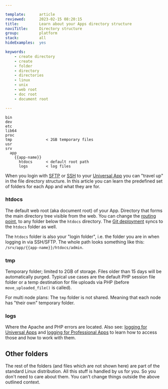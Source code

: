 ```yaml
---

template:      article
reviewed:      2023-02-15 08:20:15
title:         Learn about your Apps directory structure
naviTitle:     Directory structure
group:         platform
stack:         all
hideExamples:  yes

keywords:
    - create directory
    - create
    - folder
    - directory
    - directories
    - linux
    - unix
    - web root
    - doc root
    - document root

---
```



```nohighlight
bin
dev
etc
lib64
proc
tmp               < 2GB temporary files
usr
srv
  app
    {{app-name}}
      htdocs      < default root path
      logs        < log files
```


When you login with [SFTP](/sftp-uni) or [SSH](ssh-uni) to your [Universal App](app-uni) you can "travel up" in the file directory structure. In this article you can learn the predefined set of folders for each App and what they are for.

### htdocs

The default web root (aka document root) of your App. Directory that forms the main directory tree visible from the web. You can change the [routing point](domains#toc-root-path), to any folder below the `htdocs` directory. The [Git deployment](git) syncs to the `htdocs` folder as well.

The `htdocs` folder is also your "login folder", i.e. the folder you are in when logging in via SSH/SFTP. The whole path looks something like this: `/srv/app/{{app-name}}/htdocs/admin`.

### tmp

Temporary folder; limited to 2GB of storage. Files older than 15 days will be automatically purged. Typical use cases are the default PHP session file folder or a temp destination for file uploads via PHP (before `move_uploaded_file()` is called).

For multi node plans: The `tmp` folder is not shared. Meaning that each node has "their own" temporary folder.

### logs

Where the Apache and PHP errors are located. Also see: [logging for Universal Apps](/logging-uni) and [logging for Professional Apps](/logging-pro) to learn how to access those and how to work with them.

## Other folders

The rest of the folders (and files which are not shown here) are part of the standard Linux distribution. All this stuff is handled by us for you. So you don't need to care about them. You can't change things outside the above outlined context.

